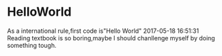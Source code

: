 # HelloWorld
As a international rule,first code is"Hello World"
2017-05-18 16:51:31
Reading textbook is so boring,maybe I should chanllenge myself by doing something tough.
